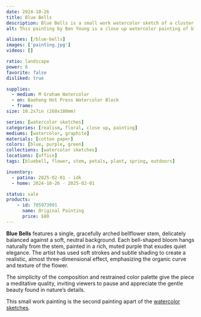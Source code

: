 ```yaml
---
date: 2024-10-26
title: Blue Bells
description: Blue Bells is a small work watercolor sketch of a cluster of an orange lily flower.
alt: This painting by Ben Young is a close up watercolor painting of blue bell flowers.

aliases: [/blue-bells]
images: ['painting.jpg']
videos: []

ratio: landscape
power: 6
favorite: false
disliked: true

supplies:
  - medium: M Graham Watercolor
  - on: Baohong Hot Press Watercolor Block
  - frame: 
size: 10.2x7in (260x180mm)

series: [watercolor sketches]
categories: [realism, floral, close up, painting]
mediums: [watercolor, graphite]
materials: [cotton paper]
colors: [blue, purple, green]
collections: [watercolor sketches]
locations: [office]
tags: [bluebell, flower, stem, petals, plant, spring, outdoors]

inventory:
  - patina: 2025-02-01 - idk
  - home: 2024-10-26 - 2025-02-01

status: sale
products:
    - id: 705973991
      name: Original Painting
      price: $80
---
```


**Blue Bells** features a single, gracefully arched bellflower stem, delicately balanced against a soft, neutral background. Each bell-shaped bloom hangs naturally from the stem, painted in a rich, muted purple that exudes quiet elegance. The artist has used soft strokes and subtle shading to create a realistic, almost three-dimensional effect, emphasizing the organic curve and texture of the flower.

The simplicity of the composition and restrained color palette give the piece a meditative quality, inviting viewers to pause and appreciate the gentle beauty found in nature’s details.

<!--more-->

This small work painting is the second painting apart of the [watercolor sketches](/collections/watercolor-sketches/).